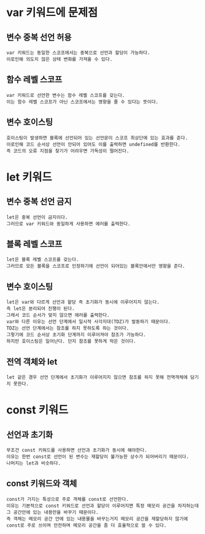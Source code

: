 # var 키워드에 문제점

## 변수 중복 선언 허용

    var 키워드는 동일한 스코프에서는 중복으로 선언과 할당이 가능하다.
    이로인해 의도치 않은 상태 변화를 가져올 수 있다.

## 함수 레벨 스코프

    var 키워드로 선언한 변수는 함수 레벨 스코프를 갖는다.
    이는 함수 레벨 스코프가 아닌 스코프에서는 영향을 줄 수 있다는 뜻이다.

## 변수 호이스팅

    호이스팅이 발생하면 블록에 선언되어 있는 선언문이 스코프 최상단에 있는 효과를 준다.
    이로인해 코드 순서상 선언이 안되어 있어도 이를 출력하면 undefined를 반환한다.
    즉 코드의 오류 지점을 찾기가 어려우면 가독성이 떨어진다.

# let 키워드

## 변수 중복 선언 금지

    let은 중복 선언이 금지이다.
    그러므로 var 키워드와 동일하게 사용하면 에러를 출력한다.

## 블록 레벨 스코프

    let은 블록 레벨 스코프를 갖는다.
    그러므로 모든 블록을 스코프로 인정하기에 선언이 되어있는 블록안에서만 영향을 준다.

## 변수 호이스팅

    let은 var와 다르게 선언과 할당 즉 초기화가 동시에 이루어지지 않는다.
    즉 let은 분리되어 진행이 된다.
    그래서 코드 순서가 맞지 않으면 에러를 출력한다.
    var와 다른 이유는 선언 단계에서 일시적 사각지대(TDZ)가 발동하기 때문이다.
    TDZ는 선언 단계에서는 참조를 하지 못하도록 하는 것이다.
    그렇기에 코드 순서상 초기화 단계까지 이루어져야 참조가 가능하다.
    하지만 호이스팅은 일어난다. 단지 참조를 못하게 막은 것이다.

## 전역 객체와 let

    let 같은 경우 선언 단계에서 초기화가 이루어지지 않으면 참조를 하지 못해 전역객체에 담기지 못한다.

# const 키워드

## 선언과 초기화

    무조건 const 키워드를 사용하면 선언과 초기화가 동시에 해야한다.
    이유는 한번 const로 선언이 된 변수는 재할당이 불가능한 상수가 되어버리기 때문이다.
    나머지는 let과 비슷하다.

## const 키워드와 객체

    const가 가지는 특성으로 주로 객체를 const로 선언한다.
    이유는 기본적으로 const 키워드로 선언과 할당이 이루어지면 특정 메모리 공간을 차지하는데 그 공간안에 있는 내용만을 바꾸기 때문이다.
    즉 객체는 메모리 공간 안에 있는 내용물을 바꾸는거지 메모리 공간을 재할당하지 않기에 const로 주로 쓰이며 안전하며 메모리 공간을 좀 더 효율적으로 쓸 수 있다.

